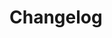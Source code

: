 <!--@include: ../../scripts-blender/addons/lattice_magic/README.md-->
## 
# Changelog
<!--@include: ../../scripts-blender/addons/lattice_magic/CHANGELOG.md-->
